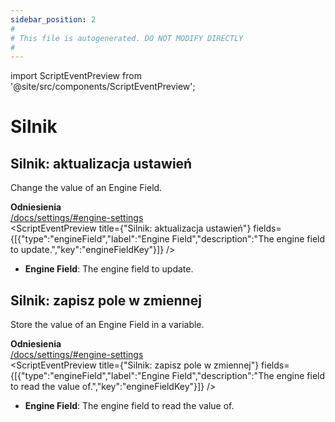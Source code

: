 ```yaml
---
sidebar_position: 2
#
# This file is autogenerated. DO NOT MODIFY DIRECTLY
#
---
```


import ScriptEventPreview from '@site/src/components/ScriptEventPreview';

# Silnik

## Silnik: aktualizacja ustawień
Change the value of an Engine Field.

**Odniesienia**  
[/docs/settings/#engine-settings](/docs/settings/#engine-settings)  
<ScriptEventPreview title={"Silnik: aktualizacja ustawień"} fields={[{"type":"engineField","label":"Engine Field","description":"The engine field to update.","key":"engineFieldKey"}]} />

- **Engine Field**: The engine field to update.  

## Silnik: zapisz pole w zmiennej
Store the value of an Engine Field in a variable.

**Odniesienia**  
[/docs/settings/#engine-settings](/docs/settings/#engine-settings)  
<ScriptEventPreview title={"Silnik: zapisz pole w zmiennej"} fields={[{"type":"engineField","label":"Engine Field","description":"The engine field to read the value of.","key":"engineFieldKey"}]} />

- **Engine Field**: The engine field to read the value of.  

